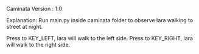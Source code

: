 Caminata
Version : 1.0

Explanation:
Run main.py inside caminata folder to observe Iara walking to street at night.

Press to  KEY_LEFT, Iara will walk to the left side.
Press to  KEY_RIGHT, Iara will walk to the right side.

